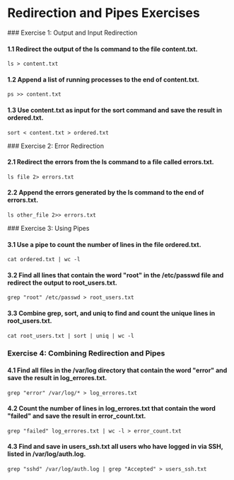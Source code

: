 # Redirection and Pipes Exercises

### Exercise 1: Output and Input Redirection

#### 1.1 Redirect the output of the ls command to the file content.txt.

```
ls > content.txt
```

#### 1.2 Append a list of running processes to the end of content.txt.

```
ps >> content.txt
```

#### 1.3 Use content.txt as input for the sort command and save the result in ordered.txt.

```
sort < content.txt > ordered.txt
```

### Exercise 2: Error Redirection

#### 2.1 Redirect the errors from the ls command to a file called errors.txt.

```
ls file 2> errors.txt
```

#### 2.2 Append the errors generated by the ls command to the end of errors.txt.

```
ls other_file 2>> errors.txt

```

### Exercise 3: Using Pipes

#### 3.1 Use a pipe to count the number of lines in the file ordered.txt.

```
cat ordered.txt | wc -l
```

#### 3.2 Find all lines that contain the word "root" in the /etc/passwd file and redirect the output to root_users.txt.

```
grep "root" /etc/passwd > root_users.txt
```

#### 3.3 Combine grep, sort, and uniq to find and count the unique lines in root_users.txt.

```
cat root_users.txt | sort | uniq | wc -l
```

### Exercise 4: Combining Redirection and Pipes

#### 4.1 Find all files in the /var/log directory that contain the word "error" and save the result in log_errores.txt.

```
grep "error" /var/log/* > log_errores.txt
```

#### 4.2 Count the number of lines in log_errores.txt that contain the word "failed" and save the result in error_count.txt.

```
grep "failed" log_errores.txt | wc -l > error_count.txt

```

#### 4.3 Find and save in users_ssh.txt all users who have logged in via SSH, listed in /var/log/auth.log.

```
grep "sshd" /var/log/auth.log | grep "Accepted" > users_ssh.txt
```
